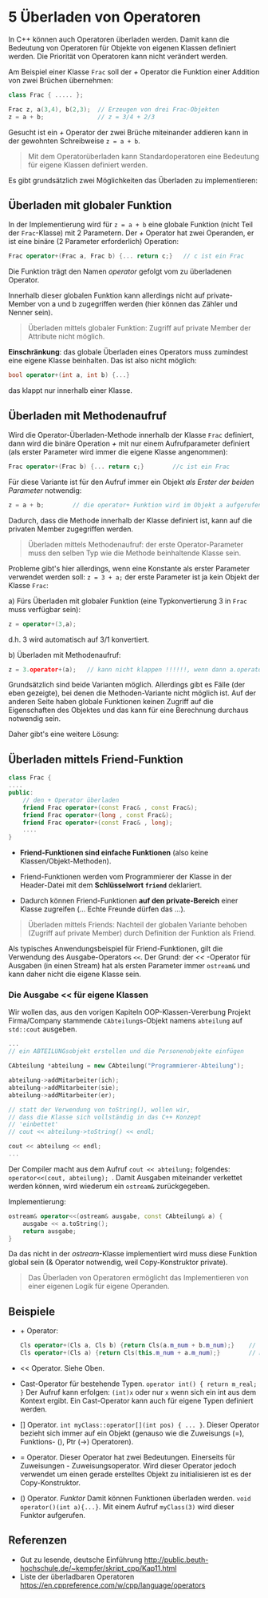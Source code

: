# 5 Überladen von Operatoren

In C++ können auch Operatoren überladen werden. Damit kann die Bedeutung von Operatoren für Objekte von eigenen Klassen definiert werden. Die Priorität von Operatoren kann nicht verändert werden.

Am Beispiel einer Klasse `Frac` soll der *+* Operator die Funktion einer Addition von zwei Brüchen übernehmen:

```c++
class Frac { ..... };

Frac z, a(3,4), b(2,3);  // Erzeugen von drei Frac-Objekten
z = a + b;               // z = 3/4 + 2/3
```

Gesucht ist ein *+* Operator der zwei Brüche miteinander addieren kann in der gewohnten Schreibweise `z = a + b`.

> Mit dem Operatorüberladen kann Standardoperatoren eine Bedeutung für eigene Klassen definiert werden.

Es gibt grundsätzlich zwei Möglichkeiten das Überladen zu implementieren:

## Überladen mit globaler Funktion

In der Implementierung wird für `z = a + b` eine globale Funktion (nicht Teil der `Frac`-Klasse) mit 2 Parametern. Der *+* Operator hat zwei Operanden, er ist eine binäre (2 Parameter erforderlich) Operation:

```c++
Frac operator+(Frac a, Frac b) {... return c;}   // c ist ein Frac
```

Die Funktion trägt den Namen *operator* gefolgt vom zu überladenen Operator.

Innerhalb dieser globalen Funktion kann allerdings nicht auf private-Member von a und b zugegriffen werden (hier können das Zähler und Nenner sein).

> Überladen mittels globaler Funktion: Zugriff auf private Member der Attribute nicht möglich.

**Einschränkung**: das globale Überladen eines Operators muss zumindest eine eigene Klasse beinhalten. Das ist also nicht möglich:

```c++
bool operator+(int a, int b) {...}
```

das klappt nur innerhalb einer Klasse.

## Überladen mit Methodenaufruf

Wird die Operator-Überladen-Methode innerhalb der Klasse `Frac` definiert, dann wird die binäre Operation *+* mit nur einem Aufrufparameter definiert (als erster Parameter wird immer die eigene Klasse angenommen): 

```c++
Frac operator+(Frac b) {... return c;}        //c ist ein Frac
```

Für diese Variante ist für den Aufruf immer ein Objekt *als Erster der beiden Parameter* notwendig:

```c++
z = a + b;        // die operator+ Funktion wird im Objekt a aufgerufen
```

Dadurch, dass die Methode innerhalb der Klasse definiert ist, kann auf die privaten Member zugegriffen werden.

> Überladen mittels Methodenaufruf: der erste Operator-Parameter muss den selben Typ wie die Methode beinhaltende Klasse sein.

Probleme gibt's hier allerdings, wenn eine Konstante als erster Parameter verwendet werden soll: `z = 3 + a;` der erste Parameter ist ja kein Objekt der Klasse `Frac`:

a) Fürs Überladen mit globaler Funktion (eine Typkonvertierung 3 in `Frac` muss verfügbar sein):

   ```c++
z = operator+(3,a);
   ```

d.h. 3 wird automatisch auf 3/1 konvertiert.

b)  Überladen mit Methodenaufruf: 

   ```c++
z = 3.operator+(a);   // kann nicht klappen !!!!!!, wenn dann a.operator+(3)
   ```

Grundsätzlich sind beide Varianten möglich. Allerdings gibt es Fälle (der eben gezeigte), bei denen die Methoden-Variante nicht möglich ist. Auf der anderen Seite haben globale Funktionen keinen Zugriff auf die Eigenschaften des Objektes und das kann für eine Berechnung durchaus notwendig sein.

Daher gibt's eine weitere Lösung:

## Überladen mittels Friend-Funktion

```c++
class Frac {
....
public:
    // den + Operator überladen
    friend Frac operator+(const Frac& , const Frac&);
    friend Frac operator+(long , const Frac&);
    friend Frac operator+(const Frac& , long);
    ....
}
```

- **Friend-Funktionen sind einfache Funktionen** (also keine Klassen/Objekt-Methoden).

- Friend-Funktionen werden vom Programmierer der Klasse in der Header-Datei mit dem **Schlüsselwort `friend`** deklariert.

- Dadurch können Friend-Funktionen **auf den private-Bereich** einer Klasse zugreifen (... Echte Freunde dürfen das ...).

> Überladen mittels Friends: Nachteil der globalen Variante behoben (Zugriff auf private Member) durch Definition der Funktion als Friend.

Als typisches Anwendungsbeispiel für Friend-Funktionen, gilt die Verwendung des Ausgabe-Operators `<<`. Der Grund: der *<<* -Operator für Ausgaben (in einen Stream) hat als ersten Parameter immer `ostream&` und kann daher nicht die eigene Klasse sein.

### Die Ausgabe << für eigene Klassen

Wir wollen das, aus den vorigen Kapiteln OOP-Klassen-Vererbung Projekt Firma/Company stammende `CAbteilung`s-Objekt namens `abteilung` auf `std::cout` ausgeben.

 ```c++
...
// ein ABTEILUNGsobjekt erstellen und die Personenobjekte einfügen
 
CAbteilung *abteilung = new CAbteilung("Programmierer-Abteilung");
 
abteilung->addMitarbeiter(ich);
abteilung->addMitarbeiter(sie);
abteilung->addMitarbeiter(er);
 
// statt der Verwendung von toString(), wollen wir,
// dass die Klasse sich vollständig in das C++ Konzept
// 'einbettet'
// cout << abteilung->toString() << endl;
 
cout << abteilung << endl;
...
 ```

Der Compiler macht aus dem Aufruf `cout << abteilung;`  folgendes:  `operator<<(cout, abteilung); `. Damit Ausgaben miteinander verkettet werden können, wird wiederum ein `ostream&` zurückgegeben.

Implementierung:

```c++
ostream& operator<<(ostream& ausgabe, const CAbteilung& a) {
    ausgabe << a.toString();
    return ausgabe;
}
```

Da das nicht in der *ostream*-Klasse implementiert wird muss diese Funktion global sein (& Operator notwendig, weil Copy-Konstruktor private).

> Das Überladen von Operatoren ermöglicht das Implementieren von einer eigenen Logik für eigene Operanden.

## Beispiele

- \+ Operator:

  ```c++
  Cls operator+(Cls a, Cls b) {return Cls(a.m_num + b.m_num);}    // global
  Cls operator+(Cls a) {return Cls(this.m_num + a.m_num);}        // Member-Funktion
  ```

- << Operator. Siehe Oben.

- Cast-Operator für bestehende Typen. `operator int() { return m_real; }` Der Aufruf kann erfolgen: `(int)x` oder nur `x` wenn sich ein int aus dem Kontext ergibt. Ein Cast-Operator kann auch für eigene Typen definiert werden.

- [] Operator. `int myClass::operator[](int pos) { ... }`. Dieser Operator bezieht sich immer auf ein Objekt (genauso wie die Zuweisungs (=), Funktions- (), Ptr (->) Operatoren).

- = Operator. Dieser Operator hat zwei Bedeutungen. Einerseits für Zuweisungen - Zuweisungsoperator. Wird dieser Operator jedoch verwendet um einen gerade erstelltes Objekt zu initialisieren ist es der Copy-Konstruktor.

- () Operator. *Funktor* Damit können Funktionen überladen werden. `void operator()(int a){...}`. Mit einem Aufruf `myClass(3)` wird dieser Funktor aufgerufen.

## Referenzen

- Gut zu lesende, deutsche Einführung
  <http://public.beuth-hochschule.de/~kempfer/skript_cpp/Kap11.html>
- Liste der überladbaren Operatoren
  https://en.cppreference.com/w/cpp/language/operators